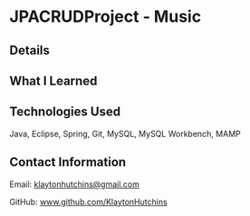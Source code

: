 # JPACRUDProject - Music

## Details

## What I Learned

## Technologies Used
Java, Eclipse, Spring, Git, MySQL, MySQL Workbench, MAMP

## Contact Information

Email:
klaytonhutchins@gmail.com

GitHub:
www.github.com/KlaytonHutchins
